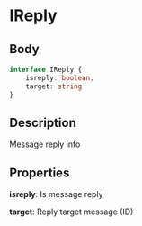 # IReply

## Body
```typescript
interface IReply {
    isreply: boolean,
    target: string
}
```
## Description

Message reply info

## Properties

**isreply**: Is message reply

**target**: Reply target message (ID)